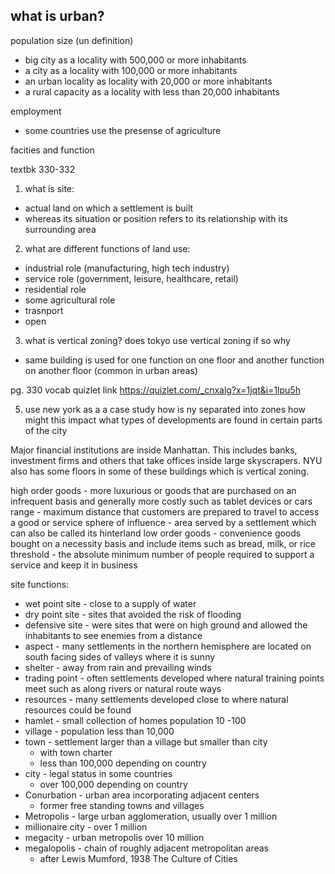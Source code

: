 ## what is urban?

population size (un definition)
- big city as a locality with 500,000 or more inhabitants
- a city as a locality with 100,000 or more inhabitants
- an urban locality as locality with 20,000 or more inhabitants
- a rural capacity as a locality with less than 20,000 inhabitants


employment
- some countries use the presense of agriculture

facities and function

textbk 330-332

1. what is site:
  - actual land on which a settlement is built
  - whereas its situation or position refers to its relationship with its surrounding area
2. what are different functions of land use:
- industrial role (manufacturing, high tech industry)
- service role (government, leisure, healthcare, retail)
- residential role
- some agricultural role
- trasnport
- open
3. what is vertical zoning? does tokyo use vertical zoning if so why
- same building is used for one function on one floor and another function on another floor (common in urban areas)

pg. 330 vocab quizlet link
https://quizlet.com/_cnxalg?x=1jqt&i=1lpu5h

5. use new york as a a case study how is ny separated into zones
how might this impact what types of developments are found in certain parts of the city

Major financial institutions are inside Manhattan. This includes banks, investment firms and others that take offices inside large skyscrapers. NYU also has some floors in some of these buildings which is vertical zoning.



high order goods - more luxurious or goods that are purchased on an infrequent basis and generally more costly such as tablet devices or cars
range - maximum distance that customers are prepared to travel to access a good or service
sphere of influence - area served by a settlement which can also be called its hinterland
low order goods - convenience goods bought on a necessity basis and include items such as bread, milk, or rice
threshold - the absolute minimum number of people required to support a service and keep it in business

site functions:
- wet point site - close to a supply of water
- dry point site - sites that avoided the risk of flooding
- defensive site - were sites that were on high ground and allowed the inhabitants to see enemies from a distance
- aspect - many settlements in the northern hemisphere are located on south facing sides of valleys where it is sunny
- shelter - away from rain and prevailing winds
- trading point - often settlements developed where natural training points meet such as along rivers or natural route ways
- resources - many settlements developed close to where natural resources could be found
- hamlet - small collection of homes population 10 -100
- village - population less than 10,000
- town - settlement larger than a village but smaller than city
  - with town charter
  - less than 100,000 depending on country
- city - legal status in some countries
  - over 100,000 depending on country
- Conurbation - urban area incorporating adjacent centers
  - former free standing towns and villages
- Metropolis - large urban agglomeration, usually over 1 million
- millionaire city - over 1 million
- megacity - urban metropolis over 10 million
- megalopolis - chain of roughly adjacent metropolitan areas
  - after Lewis Mumford, 1938 The Culture of Cities
